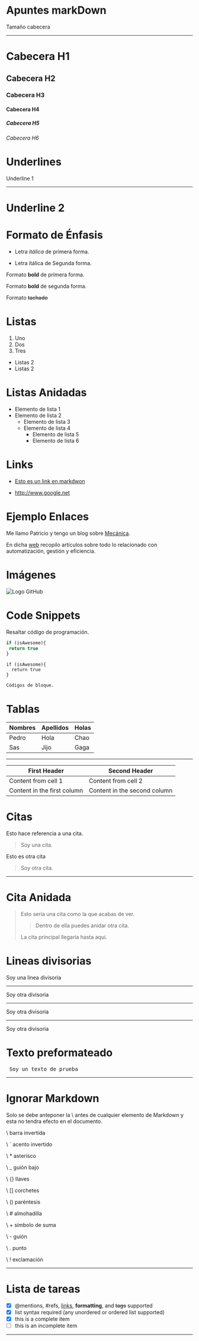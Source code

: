 # Apuntes  markDown

Tamaño cabecera

****************************

# Cabecera H1
## Cabecera H2
### Cabecera H3
#### Cabecera H4
##### Cabecera H5
###### Cabecera H6

# Underlines 

Underline 1

--------------

Underline 2
=============

# Formato de Énfasis

- Letra *itálica* de primera forma. 

- Letra itálica de Segunda  forma. 

Formato  **bold**  de primera forma. 

Formato __bold__ de segunda forma.

Formato   ~~tachado~~  

# Listas 

1. Uno
2. Dos 
3. Tres

- Listas 2
- Listas 2

# Listas  Anidadas

- Elemento de lista 1
- Elemento de lista 2
    - Elemento de lista 3
    - Elemento de lista 4
        - Elemento de lista 5
        - Elemento de lista 6





# Links

- [Esto es un link en markdwon](www.google.cl)

- <http://www.google.net>

# Ejemplo Enlaces

 Me llamo Patricio  y tengo un blog sobre [Mecánica][blog].

En dicha [web][blog] recopilo artículos sobre todo lo relacionado con automatización, gestión y eficiencia.

[blog]: http://Ejemplo.net/




# Imágenes

![Logo GitHub](https://github.githubassets.com/images/modules/open_graph/github-octocat.png)  

 
 # Code Snippets

 Resaltar código de programación.

 ```javascript
if (isAwesome){
  return true
}
```

```
if (isAwesome){
  return true
}
```


~~~
Códigos de bloque.

~~~




# Tablas

|Nombres|Apellidos|Holas|
|-------|---------|-----|
|Pedro|Hola|Chao|
|Sas|Jijo|Gaga  |

----------------------------

First Header | Second Header
------------ | -------------
Content from cell 1 | Content from cell 2
Content in the first column | Content in the second column


# Citas

Esto hace referencia a una cita.
> Soy una cita.

Esto es otra cita

> Soy otra cita.

------------------------------------


# Cita Anidada

> Esto sería una cita como la que acabas de ver.
> 
> > Dentro de ella puedes anidar otra cita.
> 
> La cita principal llegaría hasta aquí. 

# Lineas divisorias

Soy una linea divisoria

---

Soy otra divisoria

---

Soy otra divisoria

***

Soy otra divisoria

# Texto preformateado


<pre> Soy un texto de prueba </pre>

-----------------------


# Ignorar Markdown

Solo se  debe anteponer la \ antes de cualquier elemento  de Markdown y esta no tendra efecto en el documento.


\  barra invertida

\ `  acento invertido

\ *  asterisco

\ _  guión bajo

\ {} llaves

\ [] corchetes

\ () paréntesis

\ #  almohadilla

\ +  símbolo de suma

\ -  guión

\ .  punto

\ !  exclamación

 -------------------------------

 # Lista de tareas


- [x] @mentions, #refs, [links](), **formatting**, and <del>tags</del> supported
- [x] list syntax required (any unordered or ordered list supported)
- [x] this is a complete item
- [ ] this is an incomplete item

-----------------------




